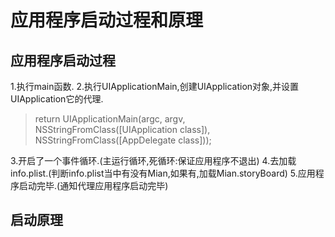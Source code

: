 # 应用程序启动过程和原理

## 应用程序启动过程
1.执行main函数.
2.执行UIApplicationMain,创建UIApplication对象,并设置UIApplication它的代理.
> return UIApplicationMain(argc, argv, NSStringFromClass([UIApplication class]), NSStringFromClass([AppDelegate class]));

3.开启了一个事件循环.(主运行循环,死循环:保证应用程序不退出)
4.去加载info.plist.(判断info.plist当中有没有Mian,如果有,加载Mian.storyBoard)
5.应用程序启动完毕.(通知代理应用程序启动完毕)

## 启动原理